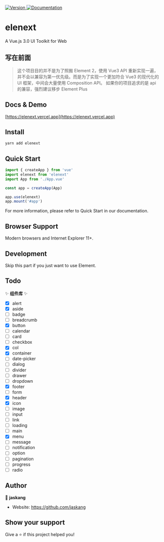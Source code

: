 <p>
  <a href="https://www.npmjs.com/package/elenext" target="_blank">
    <img alt="Version" src="https://img.shields.io/npm/v/elenext.svg">
  </a>
  <a href="https://elenext.vercel.app" target="_blank">
    <img alt="Documentation" src="https://img.shields.io/badge/documentation-yes-brightgreen.svg" />
  </a>
</p>

# elenext

A Vue.js 3.0 UI Toolkit for Web

## 写在前面

> 这个项目目的并不是为了照搬 Element 2，使用 Vue3 API 重新实现一遍，并不会以兼容为第一优先级。而是为了实现一个更加符合 Vue3 的现代化的 UI 框架，中间会大量使用 Composition API。
> 如果你的项目追求的是 api 的兼容，强烈建议移步 Element Plus

## Docs & Demo

[https://elenext.vercel.app](https://elenext.vercel.app)

## Install

```sh
yarn add elenext
```

## Quick Start

```javascript
import { createApp } from 'vue'
import elenext from 'elenext'
import App from './App.vue'

const app = createApp(App)

app.use(elenext)
app.mount('#app')
```

For more information, please refer to Quick Start in our documentation.

## Browser Support

Modern browsers and Internet Explorer 11+.

## Development

Skip this part if you just want to use Element.

## Todo

:sparkles: **组件库** :sparkles:

- [x] alert
- [x] aside
- [ ] badge
- [ ] breadcrumb
- [x] button
- [ ] calendar
- [ ] card
- [ ] checkbox
- [x] col
- [x] container
- [ ] date-picker
- [ ] dialog
- [ ] divider
- [ ] drawer
- [ ] dropdown
- [x] footer
- [ ] form
- [x] header
- [x] icon
- [ ] image
- [ ] input
- [ ] link
- [ ] loading
- [ ] main
- [x] menu
- [ ] message
- [ ] notification
- [ ] option
- [ ] pagination
- [ ] progress
- [ ] radio

## Author

👤 **jaskang**

- Website: https://github.com/jaskang

## Show your support

Give a ⭐️ if this project helped you!
